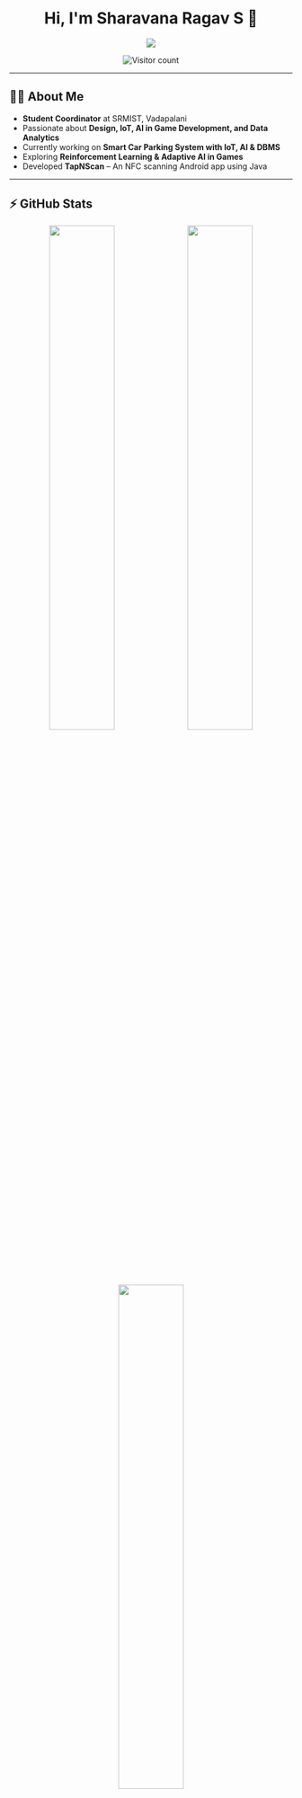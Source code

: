 <h1 align="center">Hi, I'm Sharavana Ragav S 👋</h1>

<p align="center">
  <img src="https://readme-typing-svg.herokuapp.com?font=Fira+Code&size=22&pause=1000&color=38C2FF&center=true&vCenter=true&width=435&lines=Hello+World!+%F0%9F%91%8B;Welcome+to+my+GitHub+Profile!;Happy+Coding!">
</p>

<p align="center">
  <img src="https://komarev.com/ghpvc/?username=sharavana07&label=Visitors&color=0e75b6&style=flat-square" alt="Visitor count">
</p>

---

## 🙋‍♂️ About Me  

- **Student Coordinator** at SRMIST, Vadapalani  
- Passionate about **Design, IoT, AI in Game Development, and Data Analytics**  
- Currently working on **Smart Car Parking System with IoT, AI & DBMS**  
- Exploring **Reinforcement Learning & Adaptive AI in Games**  
- Developed **TapNScan** – An NFC scanning Android app using Java  

---

## ⚡ GitHub Stats  

<p align="center">
  <img src="https://github-readme-stats.vercel.app/api?username=sharavana07&show_icons=true&theme=dark&hide_border=true" width="48%">
  <img src="https://github-readme-streak-stats.herokuapp.com/?user=sharavana07&theme=dark&hide_border=true" width="48%">
</p>

<p align="center">
  <img src="https://github-readme-stats.vercel.app/api/top-langs/?username=sharavana07&layout=compact&theme=dark&hide_border=true" width="48%">
</p>

---

## 💻 Tech Stack  

| Category  | Technologies |
|-----------|-------------|
| **Languages** | Python, Java, C, HTML, CSS |
| **Frameworks & Libraries** | Bootstrap, React (Learning) |
| **Databases** | MySQL, Firebase |
| **IoT & Hardware** | ESP32, Wokwi, Arduino |
| **AI & ML** | Reinforcement Learning (Exploring) |
| **Android Development** | Java, Android Studio |
| **Data Analysis & Visualization** | Power BI |
| **Design** | Canva, Photoshop, Figma |

---

## 🚀 Key Projects  

- **TapNScan** – An Android app built with Java that scans NFC cards and collects their details.  
- **Smart Car Parking System** – IoT, AI, DBMS-based parking optimization system.  
- **Restaurant Website** – HTML, CSS-based responsive web design.  
- **GitHub Portfolio Website** – Personal branding website using Bootstrap.  

---

## 🏆 Achievements & Roles  

- **Student Coordinator** – II-CSE B, SRMIST Vadapalani  
- **Freelance Web Designer** – Built a playschool website  

---

## 🌱 Current Focus  

- **DSA Mastery** – Improving problem-solving & algorithms  
- **Data Visualization** – Creating interactive dashboards with **Power BI**  
- **AI in Gaming** – Exploring **Reinforcement Learning** for Dynamic Difficulty Adjustment  
- **IoT & Embedded Systems** – Smart Car Parking System  

---

## 📬 Connect with Me  

[![LinkedIn](https://img.shields.io/badge/LinkedIn-Connect-blue?style=flat&logo=linkedin)](https://www.linkedin.com/in/sharavana-ragav-444665344)  
[![Mail](https://img.shields.io/badge/Email-Contact-red?style=flat&logo=gmail)](mailto:sharavanaragav@gmail.com)  

---

## 🛠 IDEs & Tools  

<p align="center">
  <img src="https://skillicons.dev/icons?i=vs,vscode,figma,ps,github,git,androidstudio,html,css,javascript,mongodb,idea,bootstrap,c,cpp,windows,stackoverflow" alt="Tools I Use">
</p>

---

## 🤖 AI Experience  

I enjoy exploring and working with **AI tools**, including **ChatGPT** for research, brainstorming, and automating repetitive tasks.

---

## 🔥 GitHub Activity  

<p align="center">
  <img src="https://github-readme-activity-graph.vercel.app/graph?username=sharavana07&theme=github-dark" width="95%">
</p>

---

## 💡 Quote of the Day  

![Quote](https://quotes-github-readme.vercel.app/api?type=horizontal&theme=dark)

---

💙 **Thank You for Visiting My Profile!** 🚀
